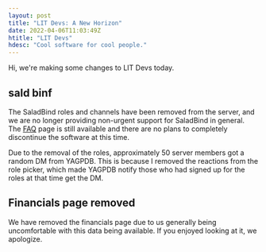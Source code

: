 ```yaml
---
layout: post
title: "LIT Devs: A New Horizon"
date: 2022-04-06T11:03:49Z
htitle: "LIT Devs"
hdesc: "Cool software for cool people."
---
```


Hi, we're making some changes to LIT Devs today.

## sald binf

The SaladBind roles and channels have been removed from the server, and we are no longer providing non-urgent support for SaladBind in general. The [FAQ](https://wiki.litdevs.org/wiki/SaladBind/FAQ) page is still available and there are no plans to completely discontinue the software at this time.

Due to the removal of the roles, approximately 50 server members got a random DM from YAGPDB. This is because I removed the reactions from the role picker, which made YAGPDB notify those who had signed up for the roles at that time get the DM.

## Financials page removed

We have removed the financials page due to us generally being uncomfortable with this data being available. If you enjoyed looking at it, we apologize.
